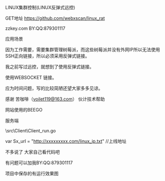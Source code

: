 LINUX集群控制(LINUX反弹式远控)

GET地址 https://github.com/webxscan/linux_rat

zzkey.com BY:QQ:879301117 

应用场景

因为工作需要，需要集群管理树莓派，而这些树莓派并没有外网IP所以无法使用SSH正向链接，所以必须采用反弹式链接。

我之前写过远控，就想到了使用反弹式链接。

使用WEBSOCKET 链接。    

应为时间问题，写的比较简陋还望大家多多见谅。

感谢  苦咖啡（voilet119@163.com）  伙计技术帮助


网站使用的BEEGO


服务端

\src\Client\Client_run.go

var Sx_url = "http://xxxxxxxxx.com/linux_ip.txt" //上线地址   


不多说了  大家自己看代码吧

有问题可以加我BY:QQ:879301117 


项目中保存的有运行效果图

